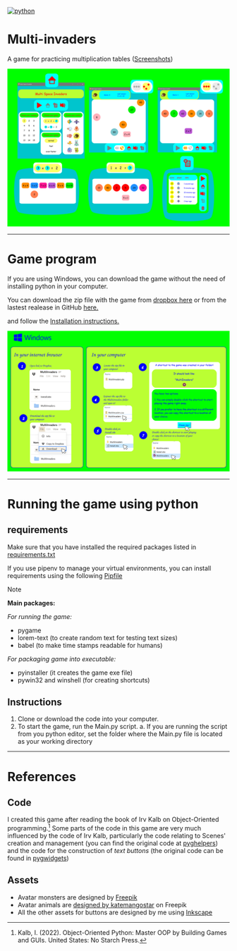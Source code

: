 
[![python](https://img.shields.io/badge/python-3.10+-red.svg)](https://www.python.org/)

# Multi-invaders 

A game for practicing multiplication tables ([Screenshots](Documentation/GameInfo.png))

![Screenshots](Documentation/GameInfo.png)

----- 
# Game program

If you are using Windows, you can download the game without the need of installing python in your computer. 

You can download the zip file with the game from [dropbox here](https://www.dropbox.com/scl/fi/bqdibjbjd9vypn6iwigb4/MultiInvaders.zip?rlkey=a76jmu5bafar8kd3jyffa5mp0&dl=0) or from the lastest realease in GitHub [here.](releases/download/v1.0.0/MultiInvaders.zip)  


and follow the [Installation instructions.](Documentation/InstallInfo.png)

![Installation instructions.](Documentation/InstallInfo.svg)

----- 
# Running the game using python 

## requirements

Make sure that you have installed the required packages listed in [requirements.txt](Documentation/Requirements/requirements.txt)

If you use pipenv to manage your virtual environments, you can install requirements using the following [Pipfile](Documentation/Requirements/Pipfile)

> [!NOTE]
> **Main packages:**
> 
> *For running the game:*
> - pygame 
> - lorem-text (to create random text for testing text sizes)
> - babel (to make time stamps readable for humans)
> 
> *For packaging game into executable:*
> - pyinstaller (it creates the game exe file)
> - pywin32 and winshell (for creating shortcuts)

## Instructions
 
1. Clone or download the code into your computer.
2. To start the game, run the Main.py script. 
	a. If you are running the script from you python editor, set the folder where the Main.py file is located as your working directory 

---- 
# References 

## Code
I created this game after reading the book of Irv Kalb on Object-Oriented programming.[^1]
Some parts of the code in this game are very much influenced by the code of Irv Kalb, particularly the code relating to Scenes' creation and management (you can find the original code at [pyghelpers](https://github.com/IrvKalb/pyghelpers)) and the code for the construction of *text buttons* (the original code can be found in [pygwidgets](https://github.com/IrvKalb/pygwidgets))

## Assets 
- Avatar monsters are designed by <a href="https://www.freepik.com/free-vector/set-colorful-monsters_1988053.htm#query=set-colorful-monsters&position=41&from_view=search&track=sph">Freepik</a>
- Avatar animals are  <a href="https://www.freepik.com/free-vector/cartoon-animals-icon-set_1488201.htm#page=2&query=Katemangostar%20animals%20icon&position=40&from_view=search&track=ais">designed by katemangostar</a> on Freepik
- All the other assets for buttons are designed by me using [Inkscape](https://inkscape.org/)


[^1]: Kalb, I. (2022). Object-Oriented Python: Master OOP by Building Games and GUIs. United States: No Starch Press.


